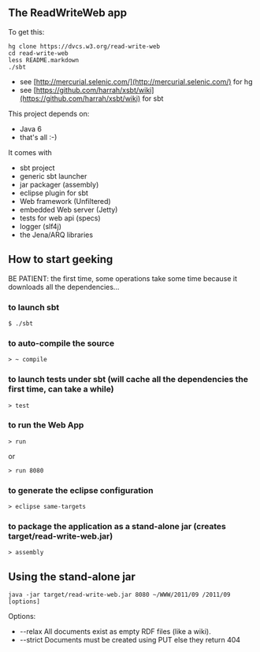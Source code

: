 The ReadWriteWeb app
--------------------

To get this:

    hg clone https://dvcs.w3.org/read-write-web
    cd read-write-web
    less README.markdown
    ./sbt
    
* see [http://mercurial.selenic.com/](http://mercurial.selenic.com/) for hg
* see [https://github.com/harrah/xsbt/wiki](https://github.com/harrah/xsbt/wiki) for sbt

This project depends on:

* Java 6
* that's all :-)

It comes with

* sbt project
* generic sbt launcher
* jar packager (assembly)
* eclipse plugin for sbt
* Web framework (Unfiltered)
* embedded Web server (Jetty)
* tests for web api (specs)
* logger (slf4j)
* the Jena/ARQ libraries

How to start geeking
--------------------

BE PATIENT: the first time, some operations take some time because it downloads
            all the dependencies...

### to launch sbt

    $ ./sbt

### to auto-compile the source

    > ~ compile

### to launch tests under sbt (will cache all the dependencies the first time, can take a while)

    > test

### to run the Web App

    > run

or

    > run 8080

### to generate the eclipse configuration

    > eclipse same-targets

### to package the application as a stand-alone jar (creates target/read-write-web.jar)

    > assembly

Using the stand-alone jar
-------------------------

    java -jar target/read-write-web.jar 8080 ~/WWW/2011/09 /2011/09  [options]

Options:

 *   --relax   All documents exist as empty RDF files (like a wiki).
 *   --strict  Documents must be created using PUT else they return 404
    
    
